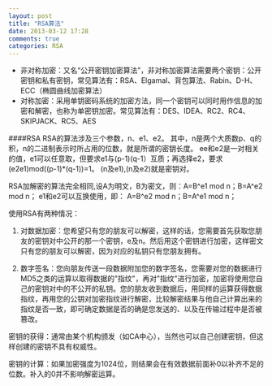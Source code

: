 ```yaml
---
layout: post
title: "RSA算法"
date: 2013-03-12 17:28
comments: true
categories: RSA
---
```

+ 非对称加密：又名“公开密钥加密算法”，非对称加密算法需要两个密钥：公开密钥和私有密钥，常见算法有：RSA、Elgamal、背包算法、Rabin、D-H、ECC（椭圆曲线加密算法）
+ 对称加密：采用单钥密码系统的加密方法，同一个密钥可以同时用作信息的加密和解密，也称为单密钥加密。常见算法有：DES、IDEA、RC2、RC4、SKIPJACK、RC5、AES

####RSA
RSA的算法涉及三个参数，n、e1、e2。 
其中，n是两个大质数p、q的积，n的二进制表示时所占用的位数，就是所谓的密钥长度。 
ee和e2是一对相关的值，e1可以任意取，但要求e1与(p-1)(q-1）互质；再选择e2，要求(e2e1)mod((p-1)*(q-1))=1。 
(n及e1),(n及e2)就是密钥对。 
<!-- more -->

RSA加解密的算法完全相同,设A为明文，B为密文，则：A=B^e1 mod n；B=A^e2 mod n； 
e1和e2可以互换使用，即： 
A=B^e2 mod n；B=A^e1 mod n；

使用RSA有两种情况：

1. 对数据加密：您希望只有您的朋友可以解密，这样的话，您需要首先获取您朋友的密钥对中公开的那一个密钥，e及n。然后用这个密钥进行加密，这样密文只有您的朋友可以解密，因为对应的私钥只有您朋友拥有。 

2. 数字签名：您向朋友传送一段数据附加您的数字签名，您需要对您的数据进行MD5之类的运算以取得数据的"指纹"，再对"指纹"进行加密，加密将使用您自己的密钥对中的不公开的私钥。您的朋友收到数据后，用同样的运算获得数据指纹，再用您的公钥对加密指纹进行解密，比较解密结果与他自己计算出来的指纹是否一致，即可确定数据是否的确是您发送的、以及在传输过程中是否被篡改。 

密钥的获得：通常由某个机构颁发（如CA中心），当然也可以自己创建密钥，但这样创建的密钥不具有权威性。 

密钥的计算：如果加密强度为1024位，则结果会在有效数据前面补0以补齐不足的位数。补入的0并不影响解密运算。
